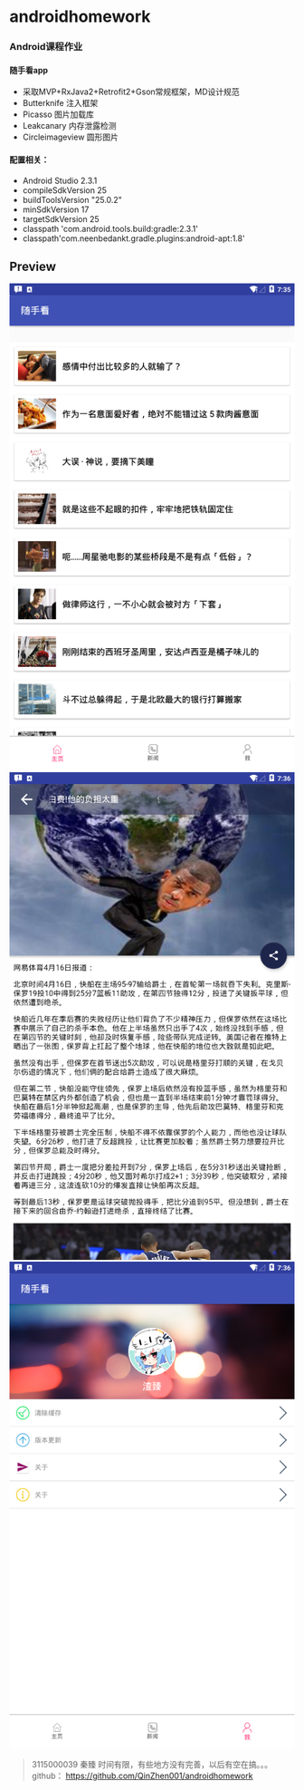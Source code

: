 # androidhomework
### Android课程作业
#### 随手看app
+ 采取MVP+RxJava2+Retrofit2+Gson常规框架，MD设计规范
+ Butterknife 注入框架
+ Picasso 图片加载库
+ Leakcanary 内存泄露检测
+ Circleimageview 圆形图片

#### 配置相关：
+ Android Studio 2.3.1
+ compileSdkVersion 25
+ buildToolsVersion "25.0.2" 
+ minSdkVersion 17
+ targetSdkVersion 25
+ classpath 'com.android.tools.build:gradle:2.3.1'
+ classpath'com.neenbedankt.gradle.plugins:android-apt:1.8'

## Preview 
![截图1](https://raw.githubusercontent.com/QinZhen001/androidhomework/master/screenshot/device-2017-04-16-153534.png)
![截图2](https://raw.githubusercontent.com/QinZhen001/androidhomework/master/screenshot/device-2017-04-16-153618.png)
![截图3](https://raw.githubusercontent.com/QinZhen001/androidhomework/master/screenshot/device-2017-04-16-153641.png)

>3115000039  秦臻
>时间有限，有些地方没有完善，以后有空在搞。。。
github： https://github.com/QinZhen001/androidhomework
  
 
 
 
